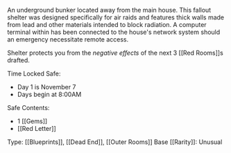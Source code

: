 An underground bunker located away from the main house. This fallout shelter was designed specifically for air raids and features thick walls made from lead and other materials intended to block radiation. A computer terminal within has been connected to the house's network system should an emergency necessitate remote access.

Shelter protects you from the *negative effects* of the next 3 [[Red Rooms]]s drafted.

Time Locked Safe:
- Day 1 is November 7
- Days begin at 8:00AM

Safe Contents:
- 1 [[Gems]]
- [[Red Letter]]

Type: [[Blueprints]], [[Dead End]], [[Outer Rooms]]
Base [[Rarity]]: Unusual